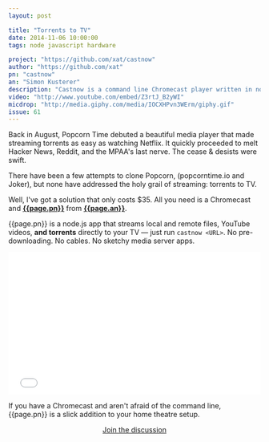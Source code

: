 ```yaml
---
layout: post

title: "Torrents to TV"
date: 2014-11-06 10:00:00
tags: node javascript hardware

project: "https://github.com/xat/castnow"
author: "https://github.com/xat"
pn: "castnow"
an: "Simon Kusterer"
description: "Castnow is a command line Chromecast player written in node.js"
video: "http://www.youtube.com/embed/Z3rtJ_B2yWI"
micdrop: "http://media.giphy.com/media/IOCXHPvn3WErm/giphy.gif"
issue: 61
---
```


Back in August, Popcorn Time debuted a beautiful media player that made streaming torrents as easy as watching Netflix. It quickly proceeded to melt Hacker News, Reddit, and the MPAA's last nerve. The cease & desists were swift.

There have been a few attempts to clone Popcorn, (popcorntime.io and Joker), but none have addressed the holy grail of streaming: torrents to TV.

Well, I've got a solution that only costs $35. All you need is a Chromecast and <strong><a href="{{page.project}}" title="{{page.pn}} on GitHub" target="_blank">{{page.pn}}</a></strong> from <strong><a href="{{ page.author }}" target="_blank" title="{{ page.an }} on GitHub">{{page.an}}</a></strong>.

{{page.pn}} is a node.js app that streams local and remote files, YouTube videos, **and torrents** directly to your TV &mdash; just run `castnow <URL>`. No pre-downloading. No cables. No sketchy media server apps.

<style>.embed-container { position: relative; padding-bottom: 56.25%; height: 0; overflow: hidden; max-width: 100%; height: auto; } .embed-container iframe, .embed-container object, .embed-container embed { position: absolute; top: 0; left: 0; width: 100%; height: 100%; }</style><div class='embed-container'><iframe src='{{page.video}}' frameborder='0' allowfullscreen></iframe></div>

If you have a Chromecast and aren't afraid of the command line, {{page.pn}} is a slick addition to your home theatre setup.

<center><a href="{{ page.url }}#comments" class="btn btn-primary btn-comment" title="Discuss this issue of Git @ Me online">Join the discussion</a></center>
